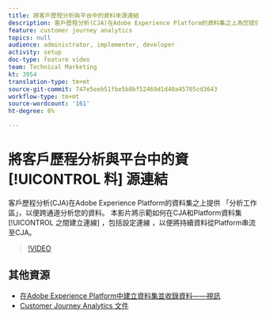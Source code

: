 ```yaml
---
title: 將客戶歷程分析與平台中的資料來源連結
description: 客戶歷程分析(CJA)在Adobe Experience Platform的資料集之上為您提供分析工作區，以便跨通道分析您的資料。 本影片將示範如何連接CJA和平台資料集，包括設定從平台將持續資料串流至CJA的連線。
feature: customer journey analytics
topics: null
audience: administrator, implementer, developer
activity: setup
doc-type: feature video
team: Technical Marketing
kt: 3954
translation-type: tm+mt
source-git-commit: 747e5eeb51fbe5b8bf52469d1d40a45705cd3643
workflow-type: tm+mt
source-wordcount: '161'
ht-degree: 8%

---
```



# 將客戶歷程分析與平台中的資 [!UICONTROL 料] 源連結

客戶歷程分析(CJA)在Adobe Experience Platform的資料集之上提供  「分析工作區」，以便跨通道分析您的資料。 本影片將示範如何在CJA和Platform資料集 [!UICONTROL 之間建立連線] ，包括設定連線  ，以便將持續資料從Platform串流至CJA。

>[!VIDEO](https://video.tv.adobe.com/v/30140/?quality=12&enable10seconds=on&speedcontrol=on)

## 其他資源

* [在Adobe Experience Platform中建立資料集並收錄資料——視訊](https://docs.adobe.com/content/help/en/platform-learn/tutorials/data-ingestion/create-datasets-and-ingest-data.html)
* [Customer Journey Analytics 文件](https://docs.adobe.com/content/help/zh-Hant/analytics-platform/using/cja-landing.html)
